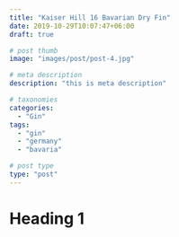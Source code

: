 ```yaml
---
title: "Kaiser Hill 16 Bavarian Dry Fin"
date: 2019-10-29T10:07:47+06:00
draft: true

# post thumb
image: "images/post/post-4.jpg"

# meta description
description: "this is meta description"

# taxonomies
categories: 
  - "Gin"
tags:
  - "gin"
  - "germany"
  - "bavaria"

# post type
type: "post"
---
```


# Heading 1

